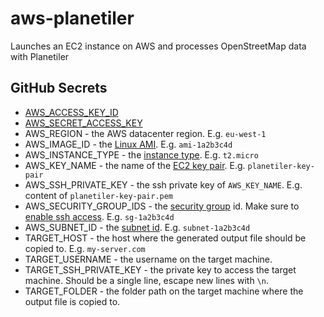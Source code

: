 # aws-planetiler
Launches an EC2 instance on AWS and processes OpenStreetMap data with Planetiler

## GitHub Secrets

 * [AWS_ACCESS_KEY_ID](https://docs.aws.amazon.com/cli/latest/userguide/cli-configure-quickstart.html#cli-configure-quickstart-creds)
 * [AWS_SECRET_ACCESS_KEY](https://docs.aws.amazon.com/cli/latest/userguide/cli-configure-quickstart.html#cli-configure-quickstart-creds)
 * AWS_REGION - the AWS datacenter region. E.g. `eu-west-1`
 * AWS_IMAGE_ID - the [Linux AMI](https://docs.aws.amazon.com/AWSEC2/latest/UserGuide/finding-an-ami.html). E.g. `ami-1a2b3c4d`
 * AWS_INSTANCE_TYPE - the [instance type](https://aws.amazon.com/ec2/instance-types/). E.g. `t2.micro`
 * AWS_KEY_NAME - the name of the [EC2 key pair](https://docs.aws.amazon.com/AWSEC2/latest/UserGuide/ec2-key-pairs.html). E.g. `planetiler-key-pair`
 * AWS_SSH_PRIVATE_KEY - the ssh private key of `AWS_KEY_NAME`. E.g. content of `planetiler-key-pair.pem`
 * AWS_SECURITY_GROUP_IDS - the [security group](https://docs.aws.amazon.com/AWSEC2/latest/UserGuide/ec2-security-groups.html) id. Make sure to [enable ssh access](https://docs.aws.amazon.com/vpc/latest/userguide/VPC_SecurityGroups.html#SG_Changing_Group_Membership). E.g. `sg-1a2b3c4d`
 * AWS_SUBNET_ID - the [subnet id](https://docs.aws.amazon.com/cli/latest/reference/ec2/describe-subnets.html). E.g. `subnet-1a2b3c4d`
 * TARGET_HOST - the host where the generated output file should be copied to. E.g. `my-server.com`
 * TARGET_USERNAME - the username on the target machine.
 * TARGET_SSH_PRIVATE_KEY - the private key to access the target machine. Should be a single line, escape new lines with `\n`.
 * TARGET_FOLDER - the folder path on the target machine where the output file is copied to.
